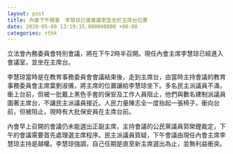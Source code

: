 ```yaml
---
layout: post
title: 內會下午開會　李慧琼已進會議室並坐於主席台位置
date: 2020-05-08 13:19:15.000000000 +08:00
categories: rthk
---
```


立法會內務委員會特別會議，將在下午2時半召開。現任內會主席李慧琼已經進入會議室，並坐在主席台。

李慧琼當時是在教育事務委員會會議結束後，走到主席台，由當時主持會議的教育事務委員會主席葉劉淑儀，將主席的位置讓給李慧琼坐下。多名民主派議員不滿，衝上台前，但被一批戴上黑色手套的保安及工作人員阻止，他們與數名建制派議員圍著主席台，不讓民主派議員接近。人民力量陳志全一度抬起一張椅子，衝向台前，但被阻止，現時有大批保安員在主席台前。

內會早上召開的會議仍未能選出正副主席，主持會議的公民黨議員郭榮鏗裁定，下午的會議需要首先處理選主席程序。民主派議員質疑，下午會議由現任內會主席李慧琼主持是越權。李慧琼強調，自己任期是直至新主席選出為止，並無利益衝突。　
